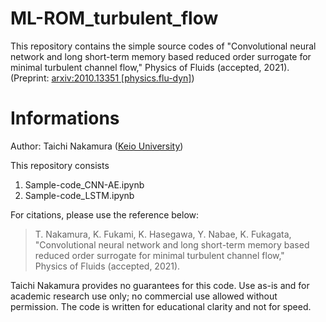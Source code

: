 # ML-ROM_turbulent_flow
This repository contains the simple source codes of "Convolutional neural network and long short-term memory based reduced order surrogate for minimal turbulent channel flow," Physics of Fluids (accepted, 2021).(Preprint: [arxiv:2010.13351 \[physics.flu-dyn\]](https://arxiv.org/abs/2010.13351))

# Informations
Author: Taichi Nakamura ([Keio University](https://kflab.jp/ja/))

This repository consists

1. Sample-code_CNN-AE.ipynb
1. Sample-code_LSTM.ipynb

For citations, please use the reference below:

> T. Nakamura, K. Fukami, K. Hasegawa, Y. Nabae, K. Fukagata,  
"Convolutional neural network and long short-term memory based reduced order surrogate for minimal turbulent channel flow,"  
Physics of Fluids (accepted, 2021).

Taichi Nakamura provides no guarantees for this code. Use as-is and for academic research use only; no commercial use allowed without permission. The code is written for educational clarity and not for speed.
